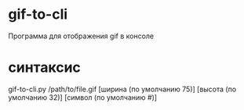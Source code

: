 # gif-to-cli
Программа для отображения gif в консоле


# синтаксис

gif-to-cli.py /path/to/file.gif [ширина (по умолчанию 75)] [высота (по умолчанию 32)] [символ (по умолчанию #)]
